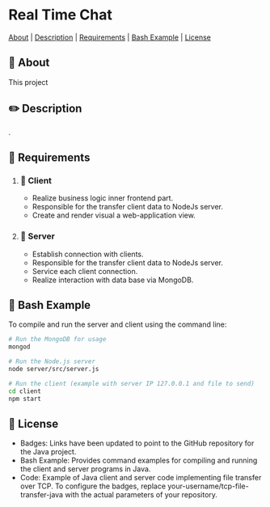 # Real Time Chat


[About](#dart-about) | [Description](#pencil2-description) | [Requirements](#open_file_folder-requirements) | [Bash Example](#paperclip-bash-example) | [License](#page_with_curl-license)


## :dart: About

This project 

## :pencil2: Description

.

## :open_file_folder: Requirements

1. ### :handbag: **Client**
   - Realize business logic inner frontend part.
   - Responsible for the transfer client data to NodeJs server.
   - Create and render visual a web-application view.

2. ### :office: **Server**
   - Establish connection with clients.
   - Responsible for the transfer client data to NodeJs server.
   - Service each client connection.
   - Realize interaction with data base via MongoDB.

## :paperclip: Bash Example

To compile and run the server and client using the command line:

```bash
# Run the MongoDB for usage
mongod

# Run the Node.js server
node server/src/server.js

# Run the client (example with server IP 127.0.0.1 and file to send)
cd client
npm start
```

## :page_with_curl: License

   - Badges: Links have been updated to point to the GitHub repository for the Java project.
   - Bash Example: Provides command examples for compiling and running the client and server programs in Java.
   - Code: Example of Java client and server code implementing file transfer over TCP.
To configure the badges, replace your-username/tcp-file-transfer-java with the actual parameters of your repository.
